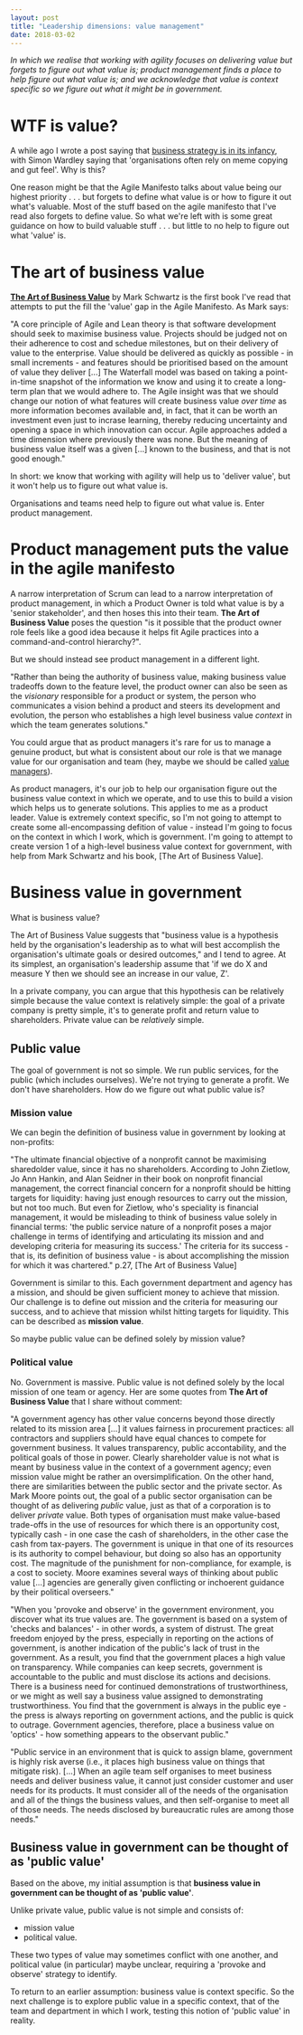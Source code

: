 ```yaml
---
layout: post
title: "Leadership dimensions: value management"
date: 2018-03-02
---
```


*In which we realise that working with agility focuses on delivering value but forgets to figure out what value is; product management finds a place to help figure out what value is; and we acknowledge that value is context specific so we figure out what it might be in government.* 

# WTF is value?

A while ago I wrote a post saying that [business strategy is in its infancy](http://scottcolfer.com/2018/01/12/leadership.html), with Simon Wardley saying that 'organisations often rely on meme copying and gut feel'. Why is this?

One reason might be that the Agile Manifesto talks about value being our highest priority . . . but forgets to define what value is or how to figure it out what's valuable. Most of the stuff based on the agile manifesto that I've read also forgets to define value. So what we're left with is some great guidance on how to build valuable stuff . . . but little to no help to figure out what 'value' is.

# The art of business value

**[The Art of Business Value](https://www.amazon.co.uk/Art-Business-Value-Mark-Schwartz/dp/1942788045)** by Mark Schwartz is the first book I've read that attempts to put the fill the 'value' gap in the Agile Manifesto. As Mark says:

"A core principle of Agile and Lean theory is that software development should seek to maximise business value. Projects should be judged not on their adherence to cost and schedue milestones, but on their delivery of value to the enterprise. Value should be delivered as quickly as possible - in small increments - and features should be prioritised based on the amount of value they deliver [...] The Waterfall model was based on taking a point-in-time snapshot of the information we know and using it to create a long-term plan that we would adhere to. The Agile insight was that we should change our notion of what features will create business value *over time* as more information becomes available and, in fact, that it can be worth an investment even just to incrase learning, thereby reducing uncertainty and opening a space in which innovation can occur. Agile approaches added a time dimension where previously there was none. But the meaning of business value itself was a given [...] known to the business, and that is not good enough."

In short: we know that working with agility will help us to 'deliver value', but it won't help us to figure out what value is.

Organisations and teams need help to figure out what value is. Enter product management.

# Product management puts the value in the agile manifesto

A narrow interpretation of Scrum can lead to a narrow interpretation of product management, in which a Product Owner is told what value is by a 'senior stakeholder', and then hoses this into their team. **The Art of Business Value** poses the question "is it possible that the product owner role feels like a good idea because it helps fit Agile practices into a command-and-control hierarchy?".

But we should instead see product management in a different light. 

"Rather than being the authority of business value, making business value tradeoffs down to the feature level, the product owner can also be seen as the *visionary* responsible for a product or system, the person who communicates a vision behind a product and steers its development and evolution, the person who establishes a high level business value *context* in which the team generates solutions."

You could argue that as product managers it's rare for us to manage a genuine product, but what is consistent about our role is that we manage value for our organisation and team (hey, maybe we should be called [value managers](http://scottcolfer.com/2017/09/17/value-manager.html)).

As product managers, it's our job to help our organisation figure out the business value context in which we operate, and to use this to build a vision which helps us to generate solutions. This applies to me as a product leader. Value is extremely context specific, so I'm not going to attempt to create some all-encompassing defition of value - instead I'm going to focus on the context in which I work, which is government. I'm going to attempt to create version 1 of a high-level business value context for government, with help from Mark Schwartz and his book, [The Art of Business Value].

# Business value in government

What is business value?

The Art of Business Value suggests that "business value is a hypothesis held by the organisation's leadership as to what will best accomplish the organisation's ultimate goals or desired outcomes," and I tend to agree. At its simplest, an organisation's leadership assume that 'if we do X and measure Y then we should see an increase in our value, Z'.

In a private company, you can argue that this hypothesis can be relatively simple because the value context is relatively simple: the goal of a private company is pretty simple, it's to generate profit and return value to shareholders. Private value can be *relatively* simple.

## Public value

The goal of government is not so simple. We run public services, for the public (which includes ourselves). We're not trying to generate a profit. We don't have shareholders. How do we figure out what public value is?

### Mission value

We can begin the definition of business value in government by looking at non-profits:

"The ultimate financial objective of a nonprofit cannot be maximising sharedolder value, since it has no shareholders. According to John Zietlow, Jo Ann Hankin, and Alan Seidner in their book on nonprofit financial management, the correct financial concern for a nonprofit should be hitting targets for liquidity: having just enough resources to carry out the mission, but not too much. But even for Zietlow, who's speciality is financial management, it would be misleading to think of business value solely in financial terms: 'the public service nature of a nonprofit poses a major challenge in terms of identifying and articulating its mission and and developing criteria for measuring its success.' The criteria for its success - that is, its definition of business value - is about accomplishing the mission for which it was chartered." p.27, [The Art of Business Value]

Government is similar to this. Each government department and agency has a mission, and should be given sufficient money to achieve that mission. Our challenge is to define out mission and the criteria for measuring our success, and to achieve that mission whilst hitting targets for liquidity. This can be described as **mission value**. 

So maybe public value can be defined solely by mission value?

### Political value

No. Government is massive. Public value is not defined solely by the local mission of one team or agency.
Her are some quotes from **The Art of Business Value** that I share without comment:

"A government agency has other value concerns beyond those directly related to its mission area [...] it values fairness in procurement practices: all contractors and suppliers should have equal chances to compete for government business. It values transparency, public accontability, and the political goals of those in power. Clearly shareholder value is not what is meant by business value in the context of a government agency; even mission value might be rather an oversimplification. On the other hand, there are similarities between the public sector and the private sector. As Mark Moore points out, the goal of a public sector organisation can be thought of as delivering *public* value, just as that of a corporation is to deliver *private* value. Both types of organisation must make value-based trade-offs in the use of resources for which there is an opportunity cost, typically cash - in one case the cash of shareholders, in the other case the cash from tax-payers. The government is unique in that one of its resources is its authority to compel behaviour, but doing so also has an opportunity cost. The magnitude of the punishment for non-compliance, for example, is a cost to society. Moore examines several ways of thinking about public value [...] agencies are generally given conflicting or inchoerent guidance by their political overseers." 

"When you 'provoke and observe' in the government environment, you discover what its true values are. The government is based on a system of 'checks and balances' - in other words, a system of distrust. The great freedom enjoyed by the press, especially in reporting on the actions of government, is another indication of the public's lack of trust in the government. As a result, you find that the government places a high value on transparency. While companies can keep secrets, government is accountable to the public and must disclose its actions and decisions. There is a business need for continued demonstrations of trustworthiness, or we might as well say a business value assigned to demonstrating trustworthiness. You find that the government is always in the public eye - the press is always reporting on government actions, and the public is quick to outrage. Government agencies, therefore, place a business value on 'optics' - how something appears to the observant public."  

"Public service in an environment that is quick to assign blame, government is highly risk averse (i.e., it places high business value on things that mitigate risk). [...] When an agile team self organises to meet business needs and deliver business value, it cannot just consider customer and user needs for its products. It must consider all of the needs of the organisation and all of the things the business values, and then self-organise to meet all of those needs. The needs disclosed by bureaucratic rules are among those needs."

## Business value in government can be thought of as 'public value'

Based on the above, my initial assumption is that **business value in government can be thought of as 'public value'**. 

Unlike private value, public value is not simple and consists of:

- mission value
- political value.

These two types of value may sometimes conflict with one another, and political value (in particular) maybe unclear, requiring a 'provoke and observe' strategy to identify.

To return to an earlier assumption: business value is context specific. So the next challenge is to explore public value in a specific context, that of the team and department in which I work, testing this notion of 'public value' in reality.
